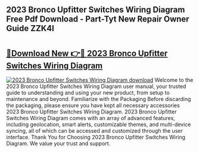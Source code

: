 ## 2023 Bronco Upfitter Switches Wiring Diagram Free Pdf Download - Part-Tyt New Repair Owner Guide ZZK4I

# <h2><a href="http://dfrmgnq.blite.top/?on=2023+Bronco+Upfitter+Switches+Wiring+Diagram">🔗Download New 👉🔴 2023 Bronco Upfitter Switches Wiring Diagram</a></h2>

[![2023 Bronco Upfitter Switches Wiring Diagram download](https://i.imgur.com/lujVjoI.png)](http://dfrmgnq.blite.top/?on=2023+Bronco+Upfitter+Switches+Wiring+Diagram)
Welcome to the 2023 Bronco Upfitter Switches Wiring Diagram user manual, your trusted guide to understanding and using your new product, from setup to maintenance and beyond. Familiarize with the Packaging Before discarding the packaging, please ensure you have kept all necessary accessories 2023 Bronco Upfitter Switches Wiring Diagram. 2023 Bronco Upfitter Switches Wiring Diagram comes with an array of advanced features, including geolocation, smart alerts, customizable themes, and multi-device syncing, all of which can be accessed and customized through the user interface. Thank You for Choosing 2023 Bronco Upfitter Switches Wiring Diagram. We value your trust and support.
